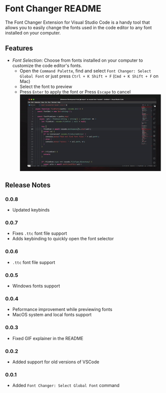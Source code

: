 # Font Changer README

The Font Changer Extension for Visual Studio Code is a handy tool that allows you to easily change the fonts used in the code editor to any font installed on your computer.

## Features

- _Font Selection_: Choose from fonts installed on your computer to customize the code editor's fonts.  
  - Open the `Command Palette`, find and select `Font Changer: Select Global Font` or just press `Ctrl + K Shift + F` (`Cmd + K Shift + F` on Mac)
  - Select the font to preview
  - Press `Enter` to apply the font or Press `Escape` to cancel  
  ![Alt text](demo.gif)

## Release Notes

### 0.0.8
- Updated keybinds

### 0.0.7

- Fixes `.ttc` font file support
- Adds keybinding to quickly open the font selector

### 0.0.6

- `.ttc` font file support

### 0.0.5

- Windows fonts support

### 0.0.4

- Peformance improvement while previewing fonts
- MacOS system and local fonts support

### 0.0.3

- Fixed GIF explainer in the README

### 0.0.2

- Added support for old versions of VSCode

### 0.0.1

- Added `Font Changer: Select Global Font` command
